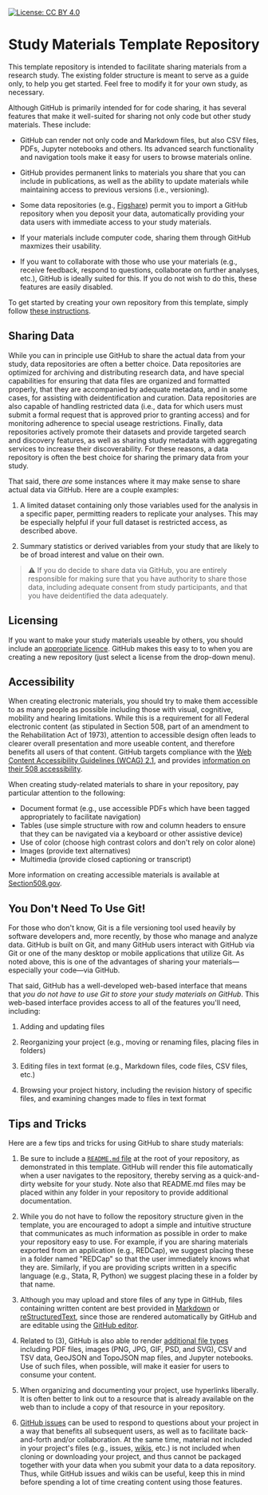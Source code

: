 [![License: CC BY 4.0](https://img.shields.io/badge/License-CC_BY_4.0-lightgrey.svg)](https://creativecommons.org/licenses/by/4.0/)

# Study Materials Template Repository

This template repository is intended to facilitate sharing materials from a
research study. The existing folder structure is meant to serve as a guide
only, to help you get started. Feel free to modify it for your own study, as
necessary.

Although GitHub is primarily intended for for code sharing, it has several
features that make it well-suited for sharing not only code but other study
materials. These include:

* GitHub can render not only code and Markdown files, but also CSV files,
  PDFs, Jupyter notebooks and others. Its advanced search functionality and
  navigation tools make it easy for users to browse materials online.

* GitHub provides permanent links to materials you share that you can include
  in publications, as well as the ability to update materials while maintaining
  access to previous versions (i.e., versioning).

* Some data repositories (e.g., [Figshare](http://figshare.com/)) permit you
  to import a GitHub repository when you deposit your data, automatically
  providing your data users with immediate access to your study materials.

* If your materials include computer code, sharing them through GitHub
  maxmizes their usability.

* If you want to collaborate with those who use your materials (e.g., receive
  feedback, respond to questions, collaborate on further analyses, etc.),
  GitHub is ideally suited for this. If you do not wish to do this, these
  features are easily disabled.

To get started by creating your own repository from this template, simply follow
[these instructions](https://docs.github.com/en/repositories/creating-and-managing-repositories/creating-a-repository-from-a-template).


## Sharing Data

While you can in principle use GitHub to share the actual data from your
study, data repositories are often a better choice. Data repositories are
optimized for archiving and distributing research data, and have special
capabilities for ensuring that data files are organized and formatted
properly, that they are accompanied by adequate metadata, and in some cases,
for assisting with deidentification and curation. Data repositories are also
capable of handling restricted data (i.e., data for which users must submit a
formal request that is approved prior to granting access) and for monitoring
adherence to special useage restrictions. Finally, data repositories actively
promote their datasets and provide targeted search and discovery features, as
well as sharing study metadata with aggregating services to increase their
discoverability. For these reasons, a data repository is often the best choice
for sharing the primary data from your study.

That said, there *are* some instances where it may make sense to share actual
data via GitHub. Here are a couple examples:

1. A limited dataset containing only those variables used for the analysis in
   a specific paper, permitting readers to replicate your analyses. This may
   be especially helpful if your full dataset is restricted access, as
   described above.

2. Summary statistics or derived variables from your study that are likely to
   be of broad interest and value on their own.

> :warning: If you do decide to share data via GitHub, you are entirely
responsible for making sure that you have authority to share those data,
including adequate consent from study participants, and that you have
deidentified the data adequately.


## Licensing

If you want to make your study materials useable by others, you should include
an [appropriate licence](https://en.wikipedia.org/wiki/Comparison_of_free_and_open-source_software_licenses).
GitHub makes this easy to to when you are creating a new repository (just
select a license from the drop-down menu).


## Accessibility

When creating electronic materials, you should try to make them accessible to
as many people as possible including those with visual, cognitive, mobility
and hearing limitations. While this is a requirement for all Federal
electronic content (as stipulated in Section 508, part of an amendment to the
Rehabilitation Act of 1973), attention to accessible design often leads to
clearer overall presentation and more useable content, and therefore benefits
all users of that content. GitHub targets compliance with the
[Web Content Accessibility Guidelines (WCAG) 2.1](https://www.w3.org/TR/WCAG21/),
and provides [information on their 508 accessibility](https://government.github.com/accessibility/).

When creating study-related materials to share in your repository, pay
particular attention to the following:

- Document format (e.g., use accessible PDFs which have been tagged
  appropriately to facilitate navigation)
- Tables (use simple structure with row and column headers to ensure that they
  can be navigated via a keyboard or other assistive device)
- Use of color (choose high contrast colors and don't rely on color alone)
- Images (provide text alternatives)
- Multimedia (provide closed captioning or transcript)

More information on creating accessible materials is available at
[Section508.gov](https://www.section508.gov/create/).


## You Don't Need To Use Git!

For those who don't know, Git is a file versioning tool used heavily by
software developers and, more recently, by those who manage and analyze data.
GitHub is built on Git, and many GitHub users interact with GitHub via Git or
one of the many desktop or mobile applications that utilize Git. As noted
above, this is one of the advantages of sharing your materials—especially your
code—via GitHub.

That said, GitHub has a well-developed web-based interface that means that
*you do not have to use Git to store your study materials on GitHub*. This
web-based interface provides access to all of the features you'll need,
including:

1. Adding and updating files

2. Reorganizing your project (e.g., moving or renaming files, placing files in
   folders)

3. Editing files in text format (e.g., Markdown files, code files, CSV files, etc.)

4. Browsing your project history, including the revision history of specific
   files, and examining changes made to files in text format


## Tips and Tricks

Here are a few tips and tricks for using GitHub to share study materials:

1. Be sure to include a
   [``README.md`` file](https://docs.github.com/en/repositories/managing-your-repositorys-settings-and-features/customizing-your-repository/about-readmes)
   at the root of your repository, as demonstrated in this template. GitHub
   will render this file automatically when a user navigates to the
   repository, thereby serving as a quick-and-dirty website for your study.
   Note also that README.md files may be placed within any folder in your
   repository to provide additional documentation.

2. While you do not have to follow the repository structure given in the
   template, you are encouraged to adopt a simple and intuitive structure that
   communicates as much information as possible in order to make your
   repository easy to use. For example, if you are sharing materials exported
   from an application (e.g., REDCap), we suggest placing these in a folder
   named "REDCap" so that the user immediately knows what they are. Similarly,
   if you are providing scripts written in a specific language (e.g., Stata,
   R, Python) we suggest placing these in a folder by that name.

3. Although you may upload and store files of any type in GitHub, files
   containing written content are best provided in [Markdown](https://www.markdownguide.org)
   or [reStructuredText](https://docutils.sourceforge.io/rst.html), since
   those are rendered automatically by GitHub and are editable using the
   [GitHub editor](https://docs.github.com/en/get-started/writing-on-github).

4. Related to (3), GitHub is also able to render
   [additional file types](https://docs.github.com/en/repositories/working-with-files/using-files/working-with-non-code-files)
   including PDF files, images (PNG, JPG, GIF, PSD, and SVG), CSV and TSV data, 
   GeoJSON and TopoJSON map files, and Jupyter notebooks. Use of such files,
   when possible, will make it easier for users to consume your content.

5. When organizing and documenting your project, use hyperlinks liberally.
   It is often better to link out to a resource that is already available on
   the web than to include a copy of that resource in your repository.

6. [GitHub issues](https://docs.github.com/en/issues/tracking-your-work-with-issues/about-issues)
   can be used to respond to questions about your project in a way that
   benefits all subsequent users, as well as to facilitate back-and-forth
   and/or collaboration. At the same time, material not included in your
   project's files (e.g., issues,
   [wikis](https://docs.github.com/en/communities/documenting-your-project-with-wikis/about-wikis),
   etc.) is not included when cloning or downloading your project, and thus
   cannot be packaged together with your data when you submit your data to a
   data repository. Thus, while GitHub issues and wikis can be useful, keep
   this in mind before spending a lot of time creating content using those
   features.
